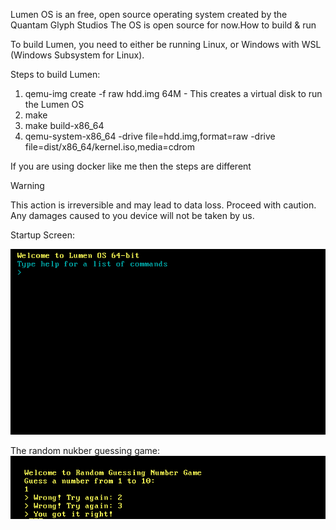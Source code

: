 Lumen OS is an free, open source operating system created by the Quantam Glyph Studios The OS is open source for now.How to build & run

To build Lumen, you need to either be running Linux, or Windows with WSL (Windows Subsystem for Linux).

Steps to build Lumen:
  1. qemu-img create -f raw hdd.img 64M - This creates a virtual disk to run the Lumen OS
  2. make
  3. make build-x86_64
  4. qemu-system-x86_64 -drive file=hdd.img,format=raw -drive file=dist/x86_64/kernel.iso,media=cdrom

If you are using docker like me then the steps are different

> [!WARNING]
> This action is irreversible and may lead to data loss.
> Proceed with caution.
> Any damages caused to you device will not be taken by us.

Startup Screen:

![After Booting Screen](images/boot.png)


The random nukber guessing game:
![Games Screen](images/game.png)